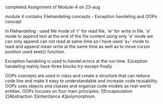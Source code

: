 completed Assignment of Module-4 on 23-aug

module 4 contains Filehandeling concepts - Exception handeling and OOPs concept

In filehandeling : used file mode of 'r' for read file, 'w' for write in file, 'a' mode to append text at the end of the file content 
using only 'a' mode we can only append can not read at same time so i have used 'a+' mode to read and append mean write at the same time
as well as to move cursor position used seek() function.

Exception handeling is used to handel errors at the run time.
Exception handeling mainly have three blocks try-except-finally

OOPs concepts are used in class and create a structure that can reduce code line and make it easy to understandable and increase code reusability.
OOPs uses objects and classes and organize code models as real-world entities.
OOPs focuses on four main principles: 1]Encapsulation 2]Abstraction 3]inheritance 4]polymorphism.
